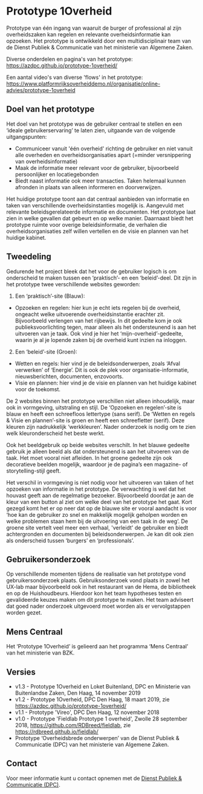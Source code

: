 # Prototype 1Overheid
Prototype van één ingang van waaruit de burger of professional al zijn overheidszaken kan regelen en relevante overheidsinformatie kan opzoeken. Het prototype is ontwikkeld door een multidisciplinair team van de Dienst Publiek & Communicatie van het ministerie van Algemene Zaken.

Diverse onderdelen en pagina's van het prototype: https://azdpc.github.io/prototype-1overheid/

Een aantal video's van diverse 'flows' in het prototype: https://www.platformrijksoverheiddemo.nl/organisatie/online-advies/prototype-1overheid

## Doel van het prototype 

Het doel van het prototype was de gebruiker centraal te stellen en een ‘ideale  gebruikerservaring’ te laten zien, uitgaande van de volgende uitgangspunten:
- Communiceer vanuit 'één overheid' richting de gebruiker en niet vanuit alle overheden en overheidsorganisaties apart (=minder versnippering van overheidsinformatie)
- Maak de informatie meer relevant voor de gebruiker, bijvoorbeeld persoonlijker en locatiegebonden
- Biedt naast informatie ook meer transacties. Taken helemaal kunnen afronden in plaats van alleen informeren en doorverwijzen.

Het huidige prototype toont aan dat centraal aanbieden van informatie en taken van verschillende overheidsinstanties mogelijk is. Aangevuld met relevante beleidsgerelateerde informatie en documenten. Het prototype laat zien in welke gevallen dat gebeurt en op welke manier. Daarnaast biedt het prototype ruimte voor overige beleidsinformatie, de verhalen die overheidsorganisaties zelf willen vertellen en de visie en plannen van het huidige kabinet.

## Tweedeling
Gedurende het project bleek dat het voor de gebruiker logisch is om onderscheid te maken tussen een ‘praktisch’- en een ‘beleid’-deel. Dit zijn in het prototype twee verschillende websites geworden: 

1. Een ‘praktisch’-site (Blauw):
- Opzoeken en regelen: hier kun je echt iets regelen bij de overheid, ongeacht welke uitvoerende overheidsinstantie erachter zit. Bijvoorbeeld verlengen van het rijbewijs. In dit gedeelte kom je ook publieksvoorlichting tegen, maar alleen als het ondersteunend is aan het uitvoeren van je taak. Ook vind je hier het ‘mijn-overheid’-gedeelte, waarin je al je lopende zaken bij de overheid kunt inzien na inloggen.

2. Een ‘beleid’-site (Groen):
- Wetten en regels: hier vind je de beleidsonderwerpen, zoals ‘Afval verwerken’ of ‘Energie’. Dit is ook de plek voor organisatie-informatie, nieuwsberichten, documenten, enzovoorts.
- Visie en plannen: hier vind je de visie en plannen van het huidige kabinet voor de toekomst. 

De 2 websites binnen het prototype verschillen niet alleen inhoudelijk, maar ook in vormgeving, uitstraling en stijl. De ‘Opzoeken en regelen’-site is blauw en heeft een schreefloos lettertype (sans serif). De ‘Wetten en regels & Visie en plannen’-site is groen en heeft een schreefletter (serif). Deze kleuren zijn nadrukkelijk ‘werkkleuren’. Nader onderzoek is nodig om te zien welk kleuronderscheid het beste werkt.

Ook het beeldgebruik op beide websites verschilt. In het blauwe gedeelte gebruik je alleen beeld als dat ondersteunend is aan het uitvoeren van de taak. Het moet vooral niet afleiden. In het groene gedeelte zijn ook decoratieve beelden mogelijk, waardoor je de pagina’s een magazine- of storytelling-stijl geeft. 

Het verschil in vormgeving is niet nodig voor het uitvoeren van taken of het opzoeken van informatie in het prototype. De verwachting is wel dat het houvast geeft aan de regelmatige bezoeker. Bijvoorbeeld doordat je aan de kleur van een button al ziet om welke deel van het prototype het gaat. Kort gezegd komt het er op neer dat op de blauwe site er vooral aandacht is voor ‘hoe kan de gebruiker zo snel en makkelijk mogelijk geholpen worden en welke problemen staan hem bij de uitvoering van een taak in de weg’. De groene site vertelt veel meer een verhaal, 'verleidt' de gebruiker en biedt achtergronden en documenten bij beleidsonderwerpen. Je kan dit ook zien als onderscheid tussen ‘burgers’ en ‘professionals’. 

## Gebruikersonderzoek
Op verschillende momenten tijdens de realisatie van het prototype vond gebruikersonderzoek plaats. Gebruiksonderzoek vond plaats in zowel het UX-lab maar bijvoorbeeld ook in het restaurant van de Hema, de bibliotheek en op de Huishoudbeurs. Hierdoor kon het team hypotheses testen en gevalideerde keuzes maken om dit prototype te maken. Het team adviseert dat goed nader onderzoek uitgevoerd moet worden als er vervolgstappen worden gezet.

## Mens Centraal
Het ‘Prototype 1Overheid’ is gelieerd aan het programma ‘Mens Centraal’ van het ministerie van BZK.

## Versies
- v1.3 - Prototype 1Overheid en Loket Buitenland, DPC en Ministerie van Buitenlandse Zaken, Den Haag, 14 november 2019 
- v1.2 - Prototype 1Overheid, DPC Den Haag, 18 maart 2019, zie https://azdpc.github.io/prototype-1overheid/
- v1.1 - Prototype 'Vireo', DPC Den Haag, 12 november 2018
- v1.0 - Prototype 'Fieldlab Prototype 1 overheid', Zwolle 28 september 2018, https://github.com/RDBreed/fieldlab, zie https://rdbreed.github.io/fieldlab/
- Prototype ‘Overheidsbrede onderwerpen’ van de Dienst Publiek & Communicatie (DPC) van het ministerie van Algemene Zaken.

## Contact
Voor meer informatie kunt u contact opnemen met de <A HREF="mailto:dpc@minaz.nl">Dienst Publiek & Communicatie (DPC)</A>.
